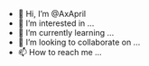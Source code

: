 - 👋 Hi, I’m @AxApril
- 👀 I’m interested in ...
- 🌱 I’m currently learning ...
- 💞️ I’m looking to collaborate on ...
- 📫 How to reach me ...

<!---
AxApril/AxApril is a ✨ special ✨ repository because its `README.md` (this file) appears on your GitHub profile.
You can click the Preview link to take a look at your changes.
--->
